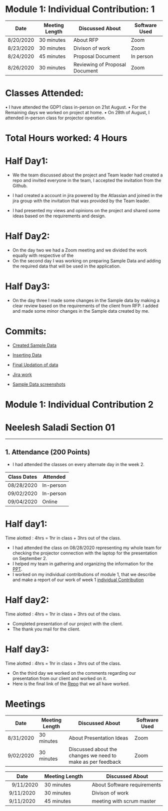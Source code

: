 # Module 1: Individual Contribution: 1
| Date  | Meeting Length  |  Discussed About |  Software Used |
|---|---|---|---|
|   8/20/2020| 30 minutes  | About RFP  | Zoom   |
| 8/23/2020  | 30 minutes  | Divison of work  | Zoom  |
| 8/24/2020  | 45 minutes  | Proposal Document  | In person  |
|  8/26/2020 | 30 minutes | Reviewing of Proposal Document  | Zoom  |

# Classes Attended:
•	I have attended the GDP1 class in-person on 21st August.
•	For the Remaining days we worked on project at home.
•	On 28th of August, I attended in-person class for projector operation.

# Total Hours worked: 4 Hours

# Half Day1: 
*	We the team discussed about the project and Team leader had created a repo and invited everyone in the team, I accepted the invitation from the Github.
* I had created a account in jira powered by the Atlassian and joined in the jira group with the invitation that was provided by the Team leader.

*	I had presented my views and opinions on the project and shared some ideas based on the requirements and design.

# Half Day2:
*	On the day two we had a Zoom meeting and we divided the work equally with respective of the 
*	On the second day I was working on preparing Sample Data and adding the required data that will be used in the application.



# Half Day3: 
* On the day three I made some changes in the Sample data by making a clear review based on the requirements of the client from RFP. I added and made some minor changes in the Sample data created by me.


# Commits:

* [Created Sample Data](https://github.com/annie0sc/gdp_group4/commit/0ca1c16aeabd8f97d512cc7f1118f6042873c07e)
* [Inserting Data](https://github.com/annie0sc/gdp_group4/commit/ad002199b15f915b0efe722d896b16c137b86216)
* [Final Updation of data](https://github.com/annie0sc/gdp_group4/commit/f680f8bd1e1af9a175abe768cb902dbaeb1636d1)

* [Jira work](https://github.com/annie0sc/gdp_group4/blob/master/Untitled.pngNeel_jira.png)
* [Sample Data screenshots](https://github.com/annie0sc/gdp_group4/tree/master/Sample%20data)



# Module 1: Individual Contribution 2
# Neelesh Saladi Section 01
---------------------------
## 1. Attendance (200 Points)
- I had attended the classes on every alternate day in the week 2.

| Class Dates | Attended | 
|----------|-------------|
| 08/28/2020 | In-person |
| 09/02/2020 | In-person |
| 09/04/2020 | Online |

# Half day1: 

Time alotted : 4hrs = 1hr in class + 3hrs out of the class.
- I had attended the class on 08/28/2020 representing my whole team for checking the projector connection with the laptop for the presentation on September 2.
- I helped my team in gathering and organizing the information for the [PPT](https://github.com/annie0sc/gdp_group4/blob/master/GDP_1.pptx). 
- I worked on my individual contributions of module 1, that we describe and make a report of our work of week 1 [individual Contribution](https://github.com/annie0sc/gdp_group4/edit/master/IndividualContributions/Neelesh_individualcontribution.md)

# Half day2:

Time alotted : 4hrs = 1hr in class + 3hrs out of the class.
- Completed presentation of our project with the client.
- The thank you mail for the client.


# Half day3:

Time alotted : 4hrs = 1hr in class + 3hrs out of the class.
- On the third day we worked on the comments regarding our presentation from our client and worked on it. 
- Here is the final link of the [Repo](https://github.com/annie0sc/gdp_group4) that we all have worked.

# Meetings

| Date  | Meeting Length  |  Discussed About |  Software Used |
|---|---|---|---|
|   8/31/2020| 30 minutes  | About Presentation Ideas  | Zoom   |
| 9/02/2020  | 30 minutes  | Discussed about the changes we need to make as per feedback | Zoom  |


| Date  | Meeting Length  |  Discussed About |  Software Used |
|---|---|---|---|
|   9/11/2020| 30 minutes  | About Software requirements | Zoom   |
| 9/11/2020  | 30 minutes  | Divison of work  | Zoom  |
| 9/11/2020  | 45 minutes  | meeting with scrum master  | zoom  |
